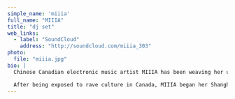 ```yaml
---
simple_name: 'miiia'
full_name: "MIIIA"
title: "dj set"
web_links:
  - label: "SoundCloud"
    address: "http://soundcloud.com/miiia_303"
photo:
  file: "miiia.jpg"
bio: |
  Chinese Canadian electronic music artist MIIIA has been weaving her unique blend of vibes at the forefront of Shanghai’s underground music scene since she settled down in the city. With a relentless passion for creation, she continuously builds a musical dream-world that vibrates from the studio into her on-stage performances. Countless party-goers have fallen for her talent and charisma; she is truly a part of China’s current underground music movement.

  After being exposed to rave culture in Canada, MIIIA began her Shanghai journey with a weekly radio session at uDance (the first 24hr underground music radio station in China). Her weekly live show ‘Tripout Session’ was ranked no.1 for the station, and for this she was invited to perform at the opening of the 1st International Radio Music Festival in Zurich. It was the beginning of an expansion out of her local scene: since then MIIIA has performed in Spain, Germany, Canada, Korea, Hong Kong, Taipei, and numerous cities in mainland China.
---
```

